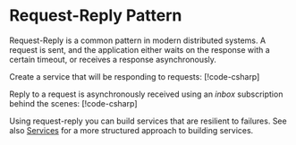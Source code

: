 # Request-Reply Pattern

Request-Reply is a common pattern in modern distributed systems.
A request is sent, and the application either waits on the response with a certain timeout,
or receives a response asynchronously.

Create a service that will be responding to requests:
[!code-csharp[](../../../tests/NATS.Net.DocsExamples/Core/ReqRepPage.cs#sub)]

Reply to a request is asynchronously received using an _inbox_ subscription
behind the scenes:
[!code-csharp[](../../../tests/NATS.Net.DocsExamples/Core/ReqRepPage.cs#reqrep)]

Using request-reply you can build services that are resilient to failures.
See also [Services](../services/intro.md) for a more structured approach to building services.
